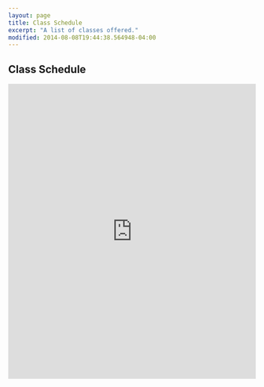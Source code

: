 ```yaml
---
layout: page
title: Class Schedule
excerpt: "A list of classes offered."
modified: 2014-08-08T19:44:38.564948-04:00
---
```


## Class Schedule

<iframe src="https://calendar.google.com/calendar/b/1/embed?height=600&amp;wkst=1&amp;bgcolor=%23FFFFFF&amp;src=oaklandcodeschoolorg%40gmail.com&amp;color=%231B887A&amp;ctz=America%2FLos_Angeles" style="border-width:0" width="100%" height="600" frameborder="0" scrolling="no"></iframe>
